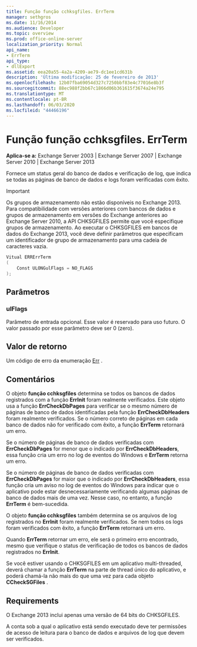 ```yaml
---
title: Função função cchksgfiles. ErrTerm
manager: sethgros
ms.date: 11/16/2014
ms.audience: Developer
ms.topic: overview
ms.prod: office-online-server
localization_priority: Normal
api_name:
- ErrTerm
api_type:
- dllExport
ms.assetid: eea20a55-4a2a-4209-ae79-dc1ee1cd631b
description: 'Última modificação: 25 de fevereiro de 2013'
ms.openlocfilehash: 12b07fba69054d327c7250bbf83e4c77016e8b3f
ms.sourcegitcommit: 88ec988f2bb67c1866d06b361615f3674a24e795
ms.translationtype: MT
ms.contentlocale: pt-BR
ms.lasthandoff: 06/03/2020
ms.locfileid: "44466196"
---
```

# <a name="cchksgfileserrterm-function"></a>Função função cchksgfiles. ErrTerm
  
**Aplica-se a:** Exchange Server 2003 | Exchange Server 2007 | Exchange Server 2010 | Exchange Server 2013
  
Fornece um status geral do banco de dados e verificação de log, que indica se todas as páginas de banco de dados e logs foram verificadas com êxito.
  
> [!IMPORTANT]
> Os grupos de armazenamento não estão disponíveis no Exchange 2013. Para compatibilidade com versões anteriores com bancos de dados e grupos de armazenamento em versões do Exchange anteriores ao Exchange Server 2010, a API CHKSGFILES permite que você especifique grupos de armazenamento. Ao executar o CHKSGFILES em bancos de dados do Exchange 2013, você deve definir parâmetros que especificam um identificador de grupo de armazenamento para uma cadeia de caracteres vazia. 
  
```cs
Vitual ERRErrTerm 
(
    Const ULONGulFlags = NO_FLAGS
);

```

## <a name="parameters"></a>Parâmetros

### <a name="ulflags"></a>ulFlags
  
Parâmetro de entrada opcional. Esse valor é reservado para uso futuro. O valor passado por esse parâmetro deve ser 0 (zero).
    
## <a name="return-value"></a>Valor de retorno

Um código de erro da enumeração [Err](cchksgfiles-err-enumeration.md) . 
  
## <a name="remarks"></a>Comentários

O objeto **função cchksgfiles** determina se todos os bancos de dados registrados com a função **ErrInit** foram realmente verificados. Este objeto usa a função **ErrCheckDbPages** para verificar se o mesmo número de páginas de banco de dados identificadas pela função **ErrCheckDbHeaders** foram realmente verificados. Se o número correto de páginas em cada banco de dados não for verificado com êxito, a função **ErrTerm** retornará um erro. 
  
Se o número de páginas de banco de dados verificadas com **ErrCheckDbPages** for menor que o indicado por **ErrCheckDbHeaders**, essa função cria um erro no log de eventos do Windows e **ErrTerm** retorna um erro. 
  
Se o número de páginas de banco de dados verificadas com **ErrCheckDbPages** for maior que o indicado por **ErrCheckDbHeaders**, essa função cria um aviso no log de eventos do Windows para indicar que o aplicativo pode estar desnecessariamente verificando algumas páginas de banco de dados mais de uma vez. Nesse caso, no entanto, a função **ErrTerm** é bem-sucedida. 
  
O objeto **função cchksgfiles** também determina se os arquivos de log registrados no **ErrInit** foram realmente verificados. Se nem todos os logs foram verificados com êxito, a função **ErrTerm** retornará um erro. 
  
Quando **ErrTerm** retornar um erro, ele será o primeiro erro encontrado, mesmo que verifique o status de verificação de todos os bancos de dados registrados no **ErrInit**.
  
Se você estiver usando o CHKSGFILES em um aplicativo multi-threaded, deverá chamar a função **ErrTerm** na parte de thread único do aplicativo, e poderá chamá-la não mais do que uma vez para cada objeto **CCheckSGFiles** . 
  
## <a name="requirements"></a>Requirements

O Exchange 2013 inclui apenas uma versão de 64 bits do CHKSGFILES.
  
A conta sob a qual o aplicativo está sendo executado deve ter permissões de acesso de leitura para o banco de dados e arquivos de log que devem ser verificados.
  

